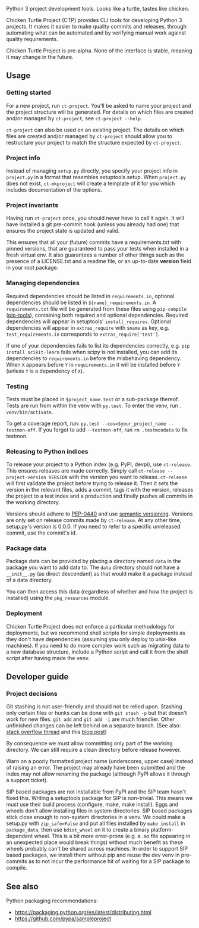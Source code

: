 Python 3 project development tools. Looks like a turtle, tastes like chicken.

Chicken Turtle Project (CTP) provides CLI tools for developing Python 3 projects.
It makes it easier to make quality commits and releases, through automating
what can be automated and by verifying manual work against quality requirements. 

Chicken Turtle Project is pre-alpha. None of the interface is stable, meaning
it may change in the future.

## Usage

### Getting started

For a new project, run `ct-project`. You'll be asked to name your project and the
project structure will be generated. For details on which files are created and/or
managed by `ct-project`, see `ct-project --help`.

`ct-project` can also be used on an existing project. The details on which
files are created and/or managed by `ct-project` should allow you to
restructure your project to match the structure expected by `ct-project`. 

### Project info

Instead of managing `setup.py` directly, you specify your project info in
`project.py` in a format that resembles setuptools.setup. When `project.py`
does not exist, `ct-mkproject` will create a template of it for you which
includes documentation of the options.

### Project invariants

Having run `ct-project` once, you should never have to call it again. It will
have installed a git pre-commit hook (unless you already had one) that ensures
the project state is updated and valid.

This ensures that all your (future) commits have a requirements.txt with pinned
versions, that are guaranteed to pass your tests when installed in a fresh
virtual env. It also guarantees a number of other things such as the presence
of a LICENSE.txt and a readme file, or an up-to-date __version__ field in your
root package.

### Managing dependencies

Required dependencies should be listed in `requirements.in`, optional
dependencies should be listed in `${name}_requirements.in`. A `requirements.txt` file
will be generated from these files using `pip-compile`
([pip-tools](https://github.com/nvie/pip-tools)), containing both required and
optional dependencies. Required dependencies will appear in setuptools'
`install_requires`. Optional dependencies will appear in `extras_require` with
`$name` as key, e.g. `test_requirements.in` corresponds to
`extras_require['test']`.

If one of your dependencies fails to list its dependencies correctly, e.g. `pip
install scikit-learn` fails when scipy is not installed, you can add its
dependencies to `requirements.in` before the misbehaving dependency. When `X`
appears before `Y` in `requirements.in` it will be installed before `Y` (unless
`Y` is a dependency of `X`).

### Testing

Tests must be placed in `$project_name.test` or a sub-package thereof. Tests are
run from within the venv with `py.test`. To enter the venv, run `. venv/bin/activate`.

To get a coverage report, run: `py.test --cov=$your_project_name --testmon-off`.
If you forgot to add `--testmon-off`, run `rm .testmondata` to fix testmon.

### Releasing to Python indices

To release your project to a Python index (e.g. PyPI, devpi), use `ct-release`.
This ensures releases are made correctly. Simply call `ct-release
--project-version VERSION` with the version you want to release.
`ct-release` will first validate the project before trying to release it.
Then it sets the version in the relevant files, adds a commit, tags it with the
version, releases the project to a test index and a production and finally
pushes all commits in the working directory.

Versions should adhere to [PEP-0440](https://www.python.org/dev/peps/pep-0440/)
and use [semantic versioning](https://python-packaging-user-guide.readthedocs.org/en/latest/distributing/#semantic-versioning-preferred).
Versions are only set on release commits made by `ct-release`. At any other
time, setup.py's version is 0.0.0. If you need to refer to a specific
unreleased commit, use the commit's id.

### Package data

Package data can be provided by placing a directory named `data` in the package
you want to add data to. The `data` directory should not have a `__init__.py`
(as direct descendant) as that would make it a package instead of a data
directory.

You can then access this data (regardless of whether and how the project is
installed) using the `pkg_resources` module.

### Deployment

Chicken Turtle Project does not enforce a particular methodology for deployments, but
we recommend shell scripts for simple deployments as they don't have dependencies
(assuming you only deploy to unix-like machines). If you need to do more
complex work such as migrating data to a new database structure, include a
Python script and call it from the shell script after having made the venv.

## Developer guide

### Project decisions

Git stashing is not user-friendly and should not be relied upon. Stashing only
certain files or hunks can be done with `git stash -p` but that doesn't work
for new files. `git add` and `git add -i` are much friendlier. Other unfinished
changes can be left behind on a separate branch. (See also: 
[stack overflow thread](http://stackoverflow.com/questions/3040833/stash-only-one-file-out-of-multiple-files-that-have-changed-with-git)
and this [blog post](https://codingkilledthecat.wordpress.com/2012/04/27/git-stash-pop-considered-harmful/))

By consequence we must allow committing only part of the working directory. We
can still require a clean directory before release however.

Warn on a poorly formatted project name (underscores, upper case) instead of
raising an error. The project may already have been submitted and the index 
may not allow renaming the package (although PyPI allows it through a support
ticket).

SIP based packages are not installable from PyPI and the SIP team hasn't fixed
this.  Writing a setuptools package for SIP is non-trivial. This means we must
use their build process (configure, make, make install). Eggs and wheels don't
allow installing files in system directories. SIP based packages stick close
enough to non-system directories in a venv. We could make a setup.py with
`zip_safe=False` and put all files installed by `make install` in
`package_data`, then use `bdist_wheel` on it to create a binary
platform-dependent wheel. This is a bit more error-prone (e.g. a .so file
appearing in an unexpected place would break things) without much benefit as
these wheels probably can't be shared across machines. In order to support SIP
based packages, we install them without pip and reuse the dev venv in
pre-commits as to not incur the performance hit of waiting for a SIP package to
compile.

## See also

Python packaging recommendations:

- https://packaging.python.org/en/latest/distributing.html
- https://github.com/pypa/sampleproject

